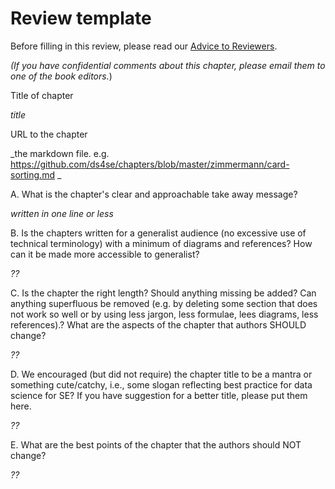 # Review template

Before filling in this review, please read our [Advice to Reviewers](how2review.md).

_(If you have confidential comments about this chapter, please email them to one of the book editors._)

Title of chapter

_title_

URL to the chapter

_the markdown file. e.g. https://github.com/ds4se/chapters/blob/master/zimmermann/card-sorting.md _

A. What is the chapter's  clear and approachable take away message?

_written in one line or less_


B. Is the chapters written for a generalist audience (no excessive use of technical terminology) with a minimum of diagrams and references?
How can it be made more accessible to generalist?

_??_

C. Is the chapter the right length?
Should anything missing be added?
Can anything superfluous be removed (e.g. by deleting some section that does not work so well or  by using less jargon, less formulae, lees diagrams, less references).?
What are the aspects of the chapter that authors  SHOULD  change?

_??_

D. We encouraged (but did not require) the chapter title to be a mantra or something cute/catchy, i.e., some slogan reflecting best practice for data science for SE?  If you have suggestion for a better title, please put them here.

_??_

E. What are the best points of the chapter that the authors should NOT change?

_??_
